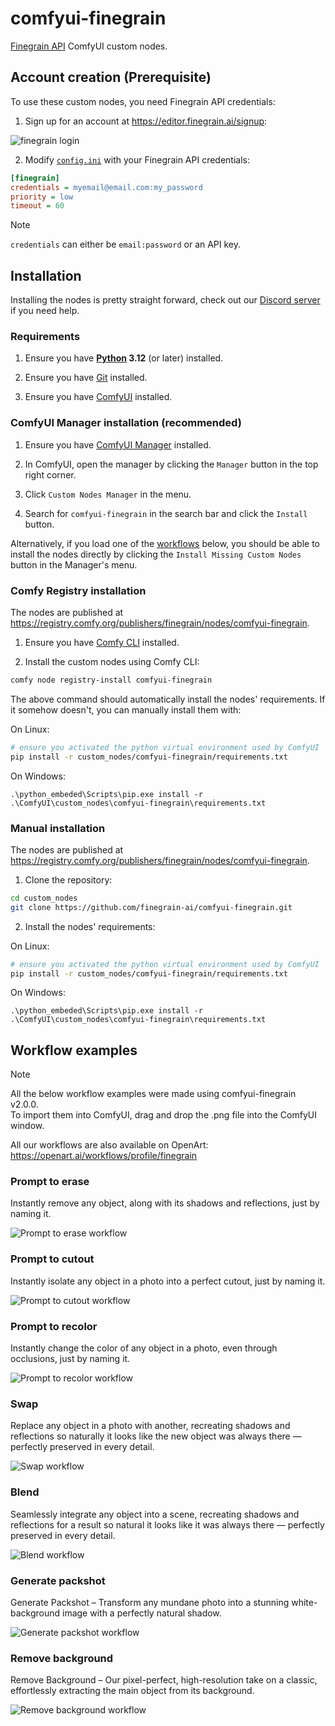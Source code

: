 # comfyui-finegrain

[Finegrain API](https://api.finegrain.ai/doc/) ComfyUI custom nodes.

## Account creation (Prerequisite)

To use these custom nodes, you need Finegrain API credentials:

1. Sign up for an account at https://editor.finegrain.ai/signup:

![finegrain login](assets/finegrain_login.webp)

2. Modify [`config.ini`](config.ini) with your Finegrain API credentials:

```ini
[finegrain]
credentials = myemail@email.com:my_password
priority = low
timeout = 60
```

> [!Note]
> `credentials` can either be `email:password` or an API key.

## Installation

Installing the nodes is pretty straight forward, check out our [Discord server](https://discord.gg/a4w4jXJ6) if you need help.

### Requirements

1. Ensure you have **[Python](https://www.python.org/) 3.12** (or later) installed.

2. Ensure you have [Git](https://git-scm.com/) installed.

3. Ensure you have [ComfyUI](https://github.com/comfyanonymous/ComfyUI) installed.

### ComfyUI Manager installation (recommended)

1. Ensure you have [ComfyUI Manager](https://github.com/ltdrdata/ComfyUI-Manager?tab=readme-ov-file#comfyui-manager) installed.

2. In ComfyUI, open the manager by clicking the `Manager` button in the top right corner.

3. Click `Custom Nodes Manager` in the menu.

4. Search for `comfyui-finegrain` in the search bar and click the `Install` button.

Alternatively, if you load one of the [workflows](#workflow-examples) below, you should be able to install the nodes directly
by clicking the `Install Missing Custom Nodes` button in the Manager's menu.

### Comfy Registry installation

The nodes are published at https://registry.comfy.org/publishers/finegrain/nodes/comfyui-finegrain.

1. Ensure you have [Comfy CLI](https://docs.comfy.org/comfy-cli/getting-started) installed.

2. Install the custom nodes using Comfy CLI:

```bash
comfy node registry-install comfyui-finegrain
```

The above command should automatically install the nodes' requirements.
If it somehow doesn't, you can manually install them with:

On Linux:
```bash
# ensure you activated the python virtual environment used by ComfyUI
pip install -r custom_nodes/comfyui-finegrain/requirements.txt
```

On Windows:
```shell
.\python_embeded\Scripts\pip.exe install -r .\ComfyUI\custom_nodes\comfyui-finegrain\requirements.txt
```

### Manual installation

The nodes are published at https://registry.comfy.org/publishers/finegrain/nodes/comfyui-finegrain.

1. Clone the repository:

```bash
cd custom_nodes
git clone https://github.com/finegrain-ai/comfyui-finegrain.git
```

2. Install the nodes' requirements:

On Linux:
```bash
# ensure you activated the python virtual environment used by ComfyUI
pip install -r custom_nodes/comfyui-finegrain/requirements.txt
```

On Windows:
```shell
.\python_embeded\Scripts\pip.exe install -r .\ComfyUI\custom_nodes\comfyui-finegrain\requirements.txt
```

## Workflow examples

> [!Note]
> All the below workflow examples were made using comfyui-finegrain v2.0.0. <br>
> To import them into ComfyUI, drag and drop the .png file into the ComfyUI window.

All our workflows are also available on OpenArt: https://openart.ai/workflows/profile/finegrain

### Prompt to erase

Instantly remove any object, along with its shadows and reflections, just by naming it.

![Prompt to erase workflow](assets/workflows/erase.png?raw=true)

### Prompt to cutout

Instantly isolate any object in a photo into a perfect cutout, just by naming it.

![Prompt to cutout workflow](assets/workflows/cutout.png?raw=true)

### Prompt to recolor

Instantly change the color of any object in a photo, even through occlusions, just by naming it.

![Prompt to recolor workflow](assets/workflows/recolor.png?raw=true)

### Swap

Replace any object in a photo with another, recreating shadows and reflections so naturally it looks like the new object was always there — perfectly preserved in every detail.

![Swap workflow](assets/workflows/swap.png?raw=true)

### Blend

Seamlessly integrate any object into a scene, recreating shadows and reflections for a result so natural it looks like it was always there — perfectly preserved in every detail.

![Blend workflow](assets/workflows/blend.png?raw=true)

### Generate packshot

Generate Packshot – Transform any mundane photo into a stunning white-background image with a perfectly natural shadow.

![Generate packshot workflow](assets/workflows/packshot.png?raw=true)

### Remove background

Remove Background – Our pixel-perfect, high-resolution take on a classic, effortlessly extracting the main object from its background.

![Remove background workflow](assets/workflows/removebg.png?raw=true)
